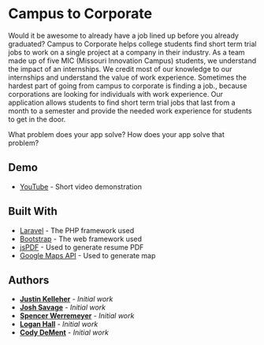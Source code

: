 # Campus to Corporate

Would it be awesome to already have a job lined up before you already graduated?  Campus to Corporate helps college students find short term trial jobs to work on a single project at a company in their industry.  As a team made up of five MIC (Missouri Innovation Campus) students, we understand the impact of an internships.  We credit most of our knowledge to our internships and understand the value of work experience.  Sometimes the hardest part of going from campus to corporate is finding a job., because corporations are looking for individuals with work experience.  Our application allows students to find short term trial jobs that last from a month to a semester and provide the needed work experience for students to get in the door.

What	problem	does	your	app	solve?
How	does	your	app	solve	that	problem?

## Demo

* [YouTube](https://youtube.com/) - Short video demonstration

## Built With

* [Laravel](https://laravel.com/) - The PHP framework used
* [Bootstrap](http://getbootstrap.com/) - The web framework used
* [jsPDF](https://github.com/MrRio/jsPDF) - Used to generate resume PDF
* [Google Maps API](https://developers.google.com/maps/) - Used to generate map

## Authors

* **[Justin Kelleher](https://github.com/JustinKelleher)** - *Initial work*
* **[Josh Savage](https://github.com/Fraejix)** - *Initial work*
* **[Spencer Werremeyer](https://github.com/SpencerWerremeyer)** - *Initial work*
* **[Logan Hall](https://github.com/)** - *Initial work*
* **[Cody DeMent](https://github.com/)** - *Initial work*
